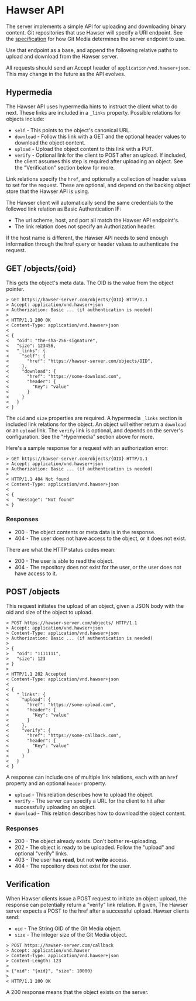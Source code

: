 # Hawser API

The server implements a simple API for uploading and downloading binary content.
Git repositories that use Hawser will specify a URI endpoint.  See the
[specification](spec.md) for how Git Media determines the server endpoint to use.

Use that endpoint as a base, and append the following relative paths to upload
and download from the Hawser server.

All requests should send an Accept header of `application/vnd.hawser+json`.
This may change in the future as the API evolves.

## Hypermedia

The Hawser API uses hypermedia hints to instruct the client what to do next.
These links are included in a `_links` property.  Possible relations for objects
include:

* `self` - This points to the object's canonical URL.
* `download` - Follow this link with a GET and the optional header values to
download the object content.
* `upload` - Upload the object content to this link with a PUT.
* `verify` - Optional link for the client to POST after an upload.  If
included, the client assumes this step is required after uploading an object.
See the "Verification" section below for more.

Link relations specify the `href`, and optionally a collection of header values
to set for the request.  These are optional, and depend on the backing object
store that the Hawser API is using.  

The Hawser client will automatically send the same credentials to the followed
link relation as Basic Authentication IF:

* The url scheme, host, and port all match the Hawser API endpoint's.
* The link relation does not specify an Authorization header.

If the host name is different, the Hawser API needs to send enough information
through the href query or header values to authenticate the request.

## GET /objects/{oid}

This gets the object's meta data.  The OID is the value from the object pointer.

```
> GET https://hawser-server.com/objects/{OID} HTTP/1.1
> Accept: application/vnd.hawser+json
> Authorization: Basic ... (if authentication is needed)
>
< HTTP/1.1 200 OK
< Content-Type: application/vnd.hawser+json
<
< {
<   "oid": "the-sha-256-signature",
<   "size": 123456,
<   "_links": {
<     "self": {
<       "href": "https://hawser-server.com/objects/OID",
<     },
<     "download": {
<       "href": "https://some-download.com",
<       "header": {
<         "Key": "value"
<       }
<     }
<   }
< }
```

The `oid` and `size` properties are required.  A hypermedia `_links` section is
included link relations for the object.  An object will either return a
`download` or an `upload` link.  The `verify` link is optional, and depends on
the server's configuration.  See the "Hypermedia" section above for more.

Here's a sample response for a request with an authorization error:

```
> GET https://hawser-server.com/objects/{OID} HTTP/1.1
> Accept: application/vnd.hawser+json
> Authorization: Basic ... (if authentication is needed)
>
< HTTP/1.1 404 Not found
< Content-Type: application/vnd.hawser+json
<
< {
<   "message": "Not found"
< }
```

### Responses

* 200 - The object contents or meta data is in the response.
* 404 - The user does not have access to the object, or it does not exist.

There are what the HTTP status codes mean:

* 200 - The user is able to read the object.
* 404 - The repository does not exist for the user, or the user does not have
access to it.

## POST /objects

This request initiates the upload of an object, given a JSON body with the oid
and size of the object to upload.

```
> POST https://hawser-server.com/objects/ HTTP/1.1
> Accept: application/vnd.hawser+json
> Content-Type: application/vnd.hawser+json
> Authorization: Basic ... (if authentication is needed)
>
> {
>   "oid": "1111111",
>   "size": 123
> }
>
< HTTP/1.1 202 Accepted
< Content-Type: application/vnd.hawser+json
<
< {
<   "_links": {
<     "upload": {
<       "href": "https://some-upload.com",
<       "header": {
<         "Key": "value"
<       }
<     },
<     "verify": {
<       "href": "https://some-callback.com",
<       "header": {
<         "Key": "value"
<       }
<     }
<   }
< }
```

A response can include one of multiple link relations, each with an `href`
property and an optional `header` property.

* `upload` - This relation describes how to upload the object.
* `verify` - The server can specify a URL for the client to hit after
successfully uploading an object.
* `download` - This relation describes how to download the object content.

### Responses

* 200 - The object already exists.  Don't bother re-uploading.
* 202 - The object is ready to be uploaded.  Follow the "upload" and optional
"verify" links.
* 403 - The user has **read**, but not **write** access.
* 404 - The repository does not exist for the user.

## Verification

When Hawser clients issue a POST request to initiate an object upload, the
response can potentially return a "verify" link relation.  If given, The Hawser
server expects a POST to the href after a successful upload.  Hawser
clients send:

* `oid` - The String OID of the Git Media object.
* `size` - The integer size of the Git Media object.

```
> POST https://hawser-server.com/callback
> Accept: application/vnd.hawser
> Content-Type: application/vnd.hawser+json
> Content-Length: 123
>
> {"oid": "{oid}", "size": 10000}
>
< HTTP/1.1 200 OK
```

A 200 response means that the object exists on the server.
